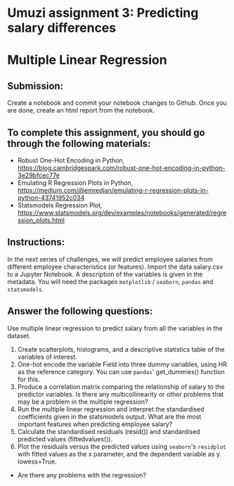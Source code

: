 # Umuzi assignment 3: Predicting salary differences
# Multiple Linear Regression

## Submission:
Create a notebook and commit your notebook changes to Github.
Once you are done, create an html report from the notebook.

## To complete this assignment, you should go through the following materials:
- Robust One-Hot Encoding in Python, https://blog.cambridgespark.com/robust-one-hot-encoding-in-python-3e29bfcec77e
- Emulating R Regression Plots in Python, https://medium.com/@emredjan/emulating-r-regression-plots-in-python-43741952c034
- Statsmodels Regression Plot, https://www.statsmodels.org/dev/examples/notebooks/generated/regression_plots.html

## Instructions:
In the next series of challenges, we will predict employee salaries from different employee characteristics (or features).
Import the data salary.csv to a Jupyter Notebook. A description of the variables is given in the metadata. You will need the packages `matplotlib` / `seaborn`, `pandas` and `statsmodels`.

## Answer the following questions:

Use multiple linear regression to predict salary from all the variables in the dataset.

1. Create scatterplots, histograms, and a descriptive statistics table of the variables of interest.
2.	One-hot encode the variable Field into three dummy variables, using HR as the reference category. You can use `pandas`' get_dummies() function for this.
3.	Produce a correlation matrix comparing the relationship of salary to the predictor variables. Is there any multicollinearity or other problems that may be a problem in the multiple regression?
4.	Run the multiple linear regression and interpret the standardised coefficients given in the statsmodels output. What are the most important features when predicting employee salary?
5.	Calculate the standardised residuals (resid()) and standardised predicted values (fittedvalues()).
6. Plot the residuals versus the predicted values using `seaborn`'s `residplot` with fitted values as the x parameter, and the dependent variable as y. lowess=True.
  * Are there any problems with the regression?
